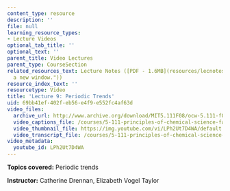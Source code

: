 ```yaml
---
content_type: resource
description: ''
file: null
learning_resource_types:
- Lecture Videos
optional_tab_title: ''
optional_text: ''
parent_title: Video Lectures
parent_type: CourseSection
related_resources_text: Lecture Notes ([PDF - 1.6MB](resources/lecnotes09 "Open in
  a new window."))
resource_index_text: ''
resourcetype: Video
title: 'Lecture 9: Periodic Trends'
uid: 69bb41ef-402f-eb56-e4f9-e552fc4af63d
video_files:
  archive_url: http://www.archive.org/download/MIT5.111F08/ocw-5.111-f08-lec09_300k.mp4
  video_captions_file: /courses/5-111-principles-of-chemical-science-fall-2008/747afe5c37325156be9d0bb456f7ec19_LPh2Ut7D4WA.vtt
  video_thumbnail_file: https://img.youtube.com/vi/LPh2Ut7D4WA/default.jpg
  video_transcript_file: /courses/5-111-principles-of-chemical-science-fall-2008/e1517e838577d7d4f95b96202ff3bd26_LPh2Ut7D4WA.pdf
video_metadata:
  youtube_id: LPh2Ut7D4WA
---
```


**Topics covered:** Periodic trends

**Instructor:** Catherine Drennan, Elizabeth Vogel Taylor